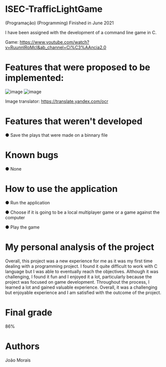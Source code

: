 # ISEC-TrafficLightGame
(Programação)
(Programming)
Finished in June 2021

I have been assigned with the development of a command line game in C. 

Game: https://www.youtube.com/watch?v=RuunnlRoMcI&ab_channel=Ci%C3%AAncia2.0




# Features that were proposed to be implemented:

![image](https://user-images.githubusercontent.com/72463113/211696950-060f0edc-5998-481a-a349-64133aeac5f0.png)
![image](https://user-images.githubusercontent.com/72463113/211696993-75276615-0079-409c-bfa6-5022414aa674.png)


Image translator: https://translate.yandex.com/ocr




# Features that weren't developed 

● Save the plays that were made on a binnary file




# Known bugs

● None




# How to use the application 

● Run the application

● Choose if it is going to be a local multiplayer game or a game against the computer

● Play the game




# My personal analysis of the project

Overall, this project was a new experience for me as it was my first time dealing with a programming project. I found it quite difficult to work with C language but I was able to eventually reach the objectives. Although it was challenging, I found it fun and I enjoyed it a lot, particularly because the project was focused on game development. Throughout the process, I learned a lot and gained valuable experience. Overall, it was a challenging but enjoyable experience and I am satisfied with the outcome of the project.




# Final grade

86%




# Authors

João Morais
